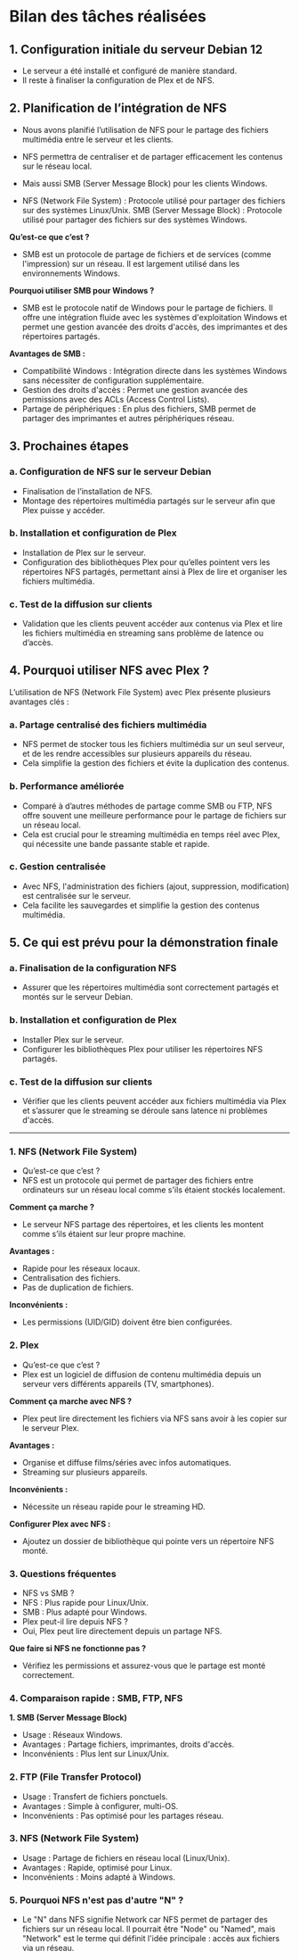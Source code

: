 # Bilan des tâches réalisées

## 1. Configuration initiale du serveur Debian 12
- Le serveur a été installé et configuré de manière standard.
- Il reste à finaliser la configuration de Plex et de NFS.

## 2. Planification de l’intégration de NFS
- Nous avons planifié l’utilisation de NFS pour le partage des fichiers multimédia entre le serveur et les clients.
- NFS permettra de centraliser et de partager efficacement les contenus sur le réseau local.
- Mais aussi SMB (Server Message Block) pour les clients Windows.

- NFS (Network File System) : Protocole utilisé pour partager des fichiers sur des systèmes Linux/Unix.
SMB (Server Message Block) : Protocole utilisé pour partager des fichiers sur des systèmes Windows.

**Qu’est-ce que c’est ?**
- SMB est un protocole de partage de fichiers et de services (comme l'impression) sur un réseau. Il est largement utilisé dans les environnements Windows.

**Pourquoi utiliser SMB pour Windows ?**
- SMB est le protocole natif de Windows pour le partage de fichiers. Il offre une intégration fluide avec les systèmes d'exploitation Windows et permet une gestion avancée des droits d'accès, des imprimantes et des répertoires partagés.
 
**Avantages de SMB :**
- Compatibilité Windows : Intégration directe dans les systèmes Windows sans nécessiter de configuration supplémentaire.
- Gestion des droits d'accès : Permet une gestion avancée des permissions avec des ACLs (Access Control Lists).
- Partage de périphériques : En plus des fichiers, SMB permet de partager des imprimantes et autres périphériques réseau.

## 3. Prochaines étapes

### a. Configuration de NFS sur le serveur Debian
- Finalisation de l’installation de NFS.
- Montage des répertoires multimédia partagés sur le serveur afin que Plex puisse y accéder.

### b. Installation et configuration de Plex
- Installation de Plex sur le serveur.
- Configuration des bibliothèques Plex pour qu’elles pointent vers les répertoires NFS partagés, permettant ainsi à Plex de lire et organiser les fichiers multimédia.

### c. Test de la diffusion sur clients
- Validation que les clients peuvent accéder aux contenus via Plex et lire les fichiers multimédia en streaming sans problème de latence ou d’accès.

## 4. Pourquoi utiliser NFS avec Plex ?
L’utilisation de NFS (Network File System) avec Plex présente plusieurs avantages clés :

### a. Partage centralisé des fichiers multimédia
- NFS permet de stocker tous les fichiers multimédia sur un seul serveur, et de les rendre accessibles sur plusieurs appareils du réseau.
- Cela simplifie la gestion des fichiers et évite la duplication des contenus.

### b. Performance améliorée
- Comparé à d’autres méthodes de partage comme SMB ou FTP, NFS offre souvent une meilleure performance pour le partage de fichiers sur un réseau local.
- Cela est crucial pour le streaming multimédia en temps réel avec Plex, qui nécessite une bande passante stable et rapide.

### c. Gestion centralisée
- Avec NFS, l'administration des fichiers (ajout, suppression, modification) est centralisée sur le serveur.
- Cela facilite les sauvegardes et simplifie la gestion des contenus multimédia.

## 5. Ce qui est prévu pour la démonstration finale

### a. Finalisation de la configuration NFS
- Assurer que les répertoires multimédia sont correctement partagés et montés sur le serveur Debian.

### b. Installation et configuration de Plex
- Installer Plex sur le serveur.
- Configurer les bibliothèques Plex pour utiliser les répertoires NFS partagés.

### c. Test de la diffusion sur clients
- Vérifier que les clients peuvent accéder aux fichiers multimédia via Plex et s’assurer que le streaming se déroule sans latence ni problèmes d'accès.


---

### 1. NFS (Network File System)
- Qu’est-ce que c’est ?
- NFS est un protocole qui permet de partager des fichiers entre ordinateurs sur un réseau local comme s'ils étaient stockés localement.

**Comment ça marche ?**
- Le serveur NFS partage des répertoires, et les clients les montent comme s’ils étaient sur leur propre machine.

**Avantages :**
- Rapide pour les réseaux locaux.
- Centralisation des fichiers.
- Pas de duplication de fichiers.

**Inconvénients :**
- Les permissions (UID/GID) doivent être bien configurées.
### 2. Plex
- Qu’est-ce que c’est ?
- Plex est un logiciel de diffusion de contenu multimédia depuis un serveur vers différents appareils (TV, smartphones).

**Comment ça marche avec NFS ?**
- Plex peut lire directement les fichiers via NFS sans avoir à les copier sur le serveur Plex.

**Avantages :**
- Organise et diffuse films/séries avec infos automatiques.
- Streaming sur plusieurs appareils.

**Inconvénients :**
- Nécessite un réseau rapide pour le streaming HD.

**Configurer Plex avec NFS :**
- Ajoutez un dossier de bibliothèque qui pointe vers un répertoire NFS monté.

### 3. Questions fréquentes
- NFS vs SMB ?
- NFS : Plus rapide pour Linux/Unix.
- SMB : Plus adapté pour Windows.
- Plex peut-il lire depuis NFS ?
- Oui, Plex peut lire directement depuis un partage NFS.

**Que faire si NFS ne fonctionne pas ?**
- Vérifiez les permissions et assurez-vous que le partage est monté correctement.

### 4. Comparaison rapide : SMB, FTP, NFS

**1. SMB (Server Message Block)**
- Usage : Réseaux Windows.
- Avantages : Partage fichiers, imprimantes, droits d'accès.
- Inconvénients : Plus lent sur Linux/Unix.

### 2. FTP (File Transfer Protocol)
- Usage : Transfert de fichiers ponctuels.
- Avantages : Simple à configurer, multi-OS.
- Inconvénients : Pas optimisé pour les partages réseau.

### 3. NFS (Network File System)
- Usage : Partage de fichiers en réseau local (Linux/Unix).
- Avantages : Rapide, optimisé pour Linux.
- Inconvénients : Moins adapté à Windows.

### 5. Pourquoi NFS n'est pas d'autre "N" ?
- Le "N" dans NFS signifie Network car NFS permet de partager des fichiers sur un réseau local. Il pourrait être "Node" ou "Named", mais "Network" est le terme qui définit l'idée principale : accès aux fichiers via un réseau.
